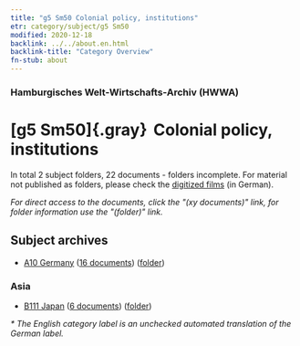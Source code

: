 ```yaml
---
title: "g5 Sm50 Colonial policy, institutions"
etr: category/subject/g5 Sm50
modified: 2020-12-18
backlink: ../../about.en.html
backlink-title: "Category Overview"
fn-stub: about
---
```


### Hamburgisches Welt-Wirtschafts-Archiv (HWWA)
# [g5 Sm50]{.gray}&#8201; Colonial policy, institutions&#160; 





In total 2 subject folders, 22 documents - folders incomplete.
For material not published as folders, please check the [digitized films](/film/h1_sh) (in German).

_For direct access to the documents, click the "(xy documents)" link, for folder information use the "(folder)" link._

## Subject archives


- [A10 Germany](../../../geo/about.en.html#A10) (<a href="https://dfg-viewer.de/show/?tx_dlf[id]=https://pm20.zbw.eu/mets/sh/1261xx/126128/2053xx/205303/public.mets.en.xml" target="_blank">16 documents</a>) ([folder](http://purl.org/pressemappe20/folder/sh/126128,205303))

### Asia

- [B111 Japan](../../../geo/about.en.html#B111) (<a href="https://dfg-viewer.de/show/?tx_dlf[id]=https://pm20.zbw.eu/mets/sh/1412xx/141272/2053xx/205303/public.mets.en.xml" target="_blank">6 documents</a>) ([folder](http://purl.org/pressemappe20/folder/sh/141272,205303))


_* The English category label is an unchecked automated translation of the German label._

